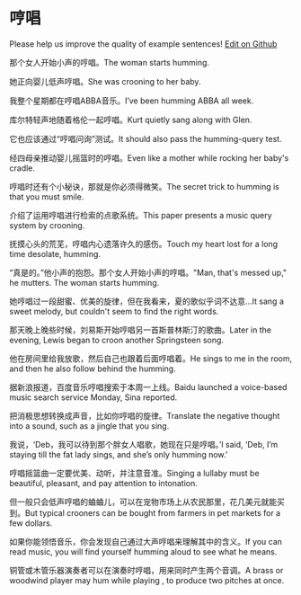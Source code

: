 # 哼唱

Please help us improve the quality of example sentences! [Edit on Github](https://github.com/jiyushe/jiyu-example-sentence-source/blob/main/chinese/hengchang.md)

<p><span class="chinese">那个女人开始小声的哼唱。</span><span class="english">The woman starts humming.</span></p>

<p><span class="chinese">她正向婴儿低声哼唱。</span><span class="english">She was crooning to her baby.</span></p>

<p><span class="chinese">我整个星期都在哼唱ABBA音乐。</span><span class="english">I’ve been humming ABBA all week.</span></p>

<p><span class="chinese">库尔特轻声地随着格伦一起哼唱。</span><span class="english">Kurt quietly sang along with Glen.</span></p>

<p><span class="chinese">它也应该通过“哼唱问询”测试。</span><span class="english">It should also pass the humming-query test.</span></p>

<p><span class="chinese">经四母亲推动婴儿摇篮时的哼唱。</span><span class="english">Even like a mother while rocking her baby's cradle.</span></p>

<p><span class="chinese">哼唱时还有个小秘诀，那就是你必须得微笑。</span><span class="english">The secret trick to humming is that you must smile.</span></p>

<p><span class="chinese">介绍了运用哼唱进行检索的点歌系统。</span><span class="english">This paper presents a music query system by crooning.</span></p>

<p><span class="chinese">抚摸心头的荒芜，哼唱内心遗落许久的感伤。</span><span class="english">Touch my heart lost for a long time desolate, humming.</span></p>

<p><span class="chinese">“真是的。”他小声的抱怨。那个女人开始小声的哼唱。</span><span class="english">"Man, that's messed up," he mutters. The woman starts humming.</span></p>

<p><span class="chinese">她哼唱过一段甜蜜、优美的旋律，但在我看来，夏的歌似乎词不达意…</span><span class="english">It sang a sweet melody, but couldn't seem to find the right words.</span></p>

<p><span class="chinese">那天晚上晚些时候，刘易斯开始哼唱另一首斯普林斯汀的歌曲。</span><span class="english">Later in the evening, Lewis began to croon another Springsteen song.</span></p>

<p><span class="chinese">他在房间里给我放歌，然后自己也跟着后面哼唱着。</span><span class="english">He sings to me in the room, and then he also follow behind the humming.</span></p>

<p><span class="chinese">据新浪报道，百度音乐哼唱搜索于本周一上线。</span><span class="english">Baidu launched a voice-based music search service Monday, Sina reported.</span></p>

<p><span class="chinese">把消极思想转换成声音，比如你哼唱的旋律。</span><span class="english">Translate the negative thought into a sound, such as a jingle that you sing.</span></p>

<p><span class="chinese">我说，‘Deb，我可以待到那个胖女人唱歌，她现在只是哼唱。’</span><span class="english">I said, ‘Deb, I’m staying till the fat lady sings, and she’s only humming now.’</span></p>

<p><span class="chinese">哼唱摇篮曲一定要优美、动听，并注意音准。</span><span class="english">Singing a lullaby must be beautiful, pleasant, and pay attention to intonation.</span></p>

<p><span class="chinese">但一般只会低声哼唱的蛐蛐儿，可以在宠物市场上从农民那里，花几美元就能买到。</span><span class="english">But typical crooners can be bought from farmers in pet markets for a few dollars.</span></p>

<p><span class="chinese">如果你能领悟音乐，你会发现自己通过大声哼唱来理解其中的含义。</span><span class="english">If you can read music, you will find yourself humming aloud to see what he means.</span></p>

<p><span class="chinese">铜管或木管乐器演奏者可以在演奏时哼唱，用来同时产生两个音调。</span><span class="english">A brass or woodwind player may hum while playing , to produce two pitches at once.</span></p>

